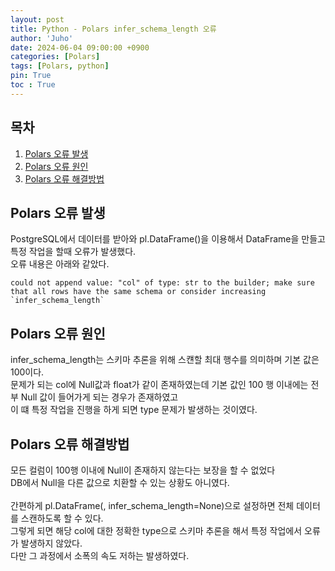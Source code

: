 ```yaml
---
layout: post
title: Python - Polars infer_schema_length 오류
author: 'Juho'
date: 2024-06-04 09:00:00 +0900
categories: [Polars]
tags: [Polars, python]
pin: True
toc : True
---
```


<style>
  th{
    font-weight: bold;
    text-align: center;
    background-color: white;
  }
  td{
    background-color: white;
  }

</style>

## 목차
1. [Polars 오류 발생](#polars-오류-발생)
2. [Polars 오류 원인](#polars-오류-원인)
3. [Polars 오류 해결방법](#polars-오류-해결방법)

## Polars 오류 발생
PostgreSQL에서 데이터를 받아와 pl.DataFrame()을 이용해서 DataFrame을 만들고 특정 작업을 할때 오류가 발생했다.<br/>
오류 내용은 아래와 같았다.
```
could not append value: "col" of type: str to the builder; make sure that all rows have the same schema or consider increasing `infer_schema_length`
```


## Polars 오류 원인
infer_schema_length는 스키마 추론을 위해 스컌할 최대 행수를 의미하며 기본 값은 100이다.<br/>
문제가 되는 col에 Null값과 float가 같이 존재하였는데 기본 값인 100 행 이내에는 전부 Null 값이 들어가게 되는 경우가 존재하였고 <br/>
이 떄 특정 작업을 진행을 하게 되면 type 문제가 발생하는 것이였다.<br/>

## Polars 오류 해결방법
모든 컬럼이 100행 이내에 Null이 존재하지 않는다는 보장을 할 수 없었다<br/>
DB에서 Null을 다른 값으로 치환할 수 있는 상황도 아니였다.<br/>
<br/>
간편하게 pl.DataFrame(, infer_schema_length=None)으로 설정하면 전체 데이터를 스캔하도록 할 수 있다.<br/>
그렇게 되면 해당 col에 대한 정확한 type으로 스키마 추론을 해서 특정 작업에서 오류가 발생하지 않았다.<br/>
다만 그 과정에서 소폭의 속도 저하는 발생하였다.<br/>